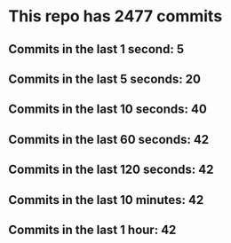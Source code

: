 # This repo has 2477 commits

## Commits in the last 1 second: 5
## Commits in the last 5 seconds: 20
## Commits in the last 10 seconds: 40
## Commits in the last 60 seconds: 42
## Commits in the last 120 seconds: 42
## Commits in the last 10 minutes: 42
## Commits in the last 1 hour: 42
